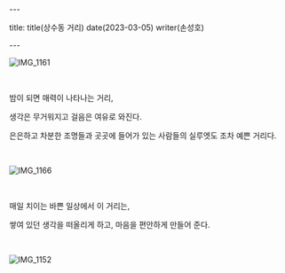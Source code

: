 \---

title: title(상수동 거리) date(2023-03-05) writer(손성호)

\---

![IMG_1161](https://made-by-sean.github.io/blog/images/IMG_1161.jpeg)

<br/>

밤이 되면 매력이 나타나는 거리,

생각은 무거워지고 걸음은 여유로 와진다.

은은하고 차분한 조명들과 곳곳에 들어가 있는 사람들의 실루엣도 조차 예쁜 거리다.

<br/>

![IMG_1166](https://made-by-sean.github.io/blog/images/IMG_1166.jpeg)

<br />

매일 치이는 바쁜 일상에서 이 거리는,

쌓여 있던 생각을 떠올리게 하고, 마음을 편안하게 만들어 준다.

<br />

![IMG_1152](https://made-by-sean.github.io/blog/images/IMG_1152.jpeg)
